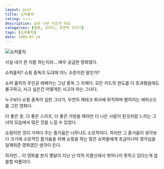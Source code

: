 ```yaml
---
layout: post
title: 쇼퍼홀릭
rating: ⭐️⭐️⭐️☆
description: 님아 너무 지르지 마요
categories: [영화, 코미디, 로맨틱 코미디]
tags: [쇼퍼홀릭]
date: 2009-07-24
---
```


![쇼퍼홀릭](../../review/img/2009/shopper_holic.jpg)

사실 내가 한 지름 하는지라....매우 궁금한 영화였다.

쇼퍼홀릭? 쇼핑 중독이 도대체 어느 수준이란 말인가?
 
쇼퍼 홀릭의 주인공 레베카는 그냥 중독 그 자체다. 모든 카드의 한도를 다 초과했음에도 불구하고, 사고 싶은건 어떻게든 사고야 마는 그녀다.


누구보다 쇼핑 중독이 심한 그녀가, 우연히 재테크 회사에 취직하며 벌어지는 에피소드를 그린 영화다.

더 좋은 옷, 더 좋은 스카프, 더 좋은 가방을 메야만 더 나은 사람이 된것처럼 느끼는 그녀의 모습에서 많은 것을 느낄 수 있었다.

쇼핑이란 것이 가져다 주는 즐거움은 너무나도 소모적이다. 하지만 그 즐거움이 생각보다 크기에 소모적인 즐거움을 위해 쇼핑을 하는 많은 쇼퍼들에게 조금이나마 경각심을 일깨워준 영화였단 생각이 든다.

하지만... 이 영화를 본지 몇달이 지난 난 아직 지름신에서 벗어나지 못하고 있다는게 씁쓸할 따름이다.